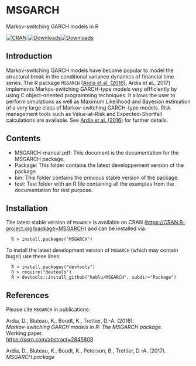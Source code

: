 # MSGARCH
Markov-switching GARCH models in R

[![CRAN](http://www.r-pkg.org/badges/version/MSGARCH)](https://cran.r-project.org/package=MSGARCH) [![Downloads](http://cranlogs.r-pkg.org/badges/MSGARCH?color=brightgreen)](http://www.r-pkg.org/pkg/MSGARCH)[![Downloads](http://cranlogs.r-pkg.org/badges/grand-total/MSGARCH?color=brightgreen)](http://www.r-pkg.org/pkg/MSGARCH)

## Introduction
Markov-switching GARCH models have become popular to model the structural break in the conditional variance dynamics of financial time series. The R package `MSGARCH` ([Ardia et al. (2016)](https://ssrn.com/abstract=2845809), Ardia et al., 2017) implements Markov-switching GARCH-type models very effficiently by using C object-oriented programming techniques. It allows the user to perform simulations as well as Maximum Likelihood and Bayesian estimation of a very large class of Markov-switching GARCH-type models. Risk management tools such as Value-at-Risk and Expected-Shortfall calculations are available. See [Ardia et al. (2016)](https://ssrn.com/abstract=2845809) for further details.

## Contents
* MSGARCH-manual.pdf: This document is the documentation for the MSGARCH package.
* Package: This folder contains the latest developpement version of the package.
* bin: This folder contains the previous stable version of the package.
* test: Test folder with an R file containing all the examples from the documentation for test purpose.

## Installation

The latest stable version of `MSGARCH` is available on CRAN (https://CRAN.R-project.org/package=MSGARCH) and can be installed via:

      R > install.packages("MSGARCH")
  
To install the latest development  version of `MSGARCH` (which may contain bugs!) use these lines:

      R > install.packages("devtools")
      R > require("devtools")
      R > devtools::install_github("keblu/MSGARCH", subdir="Package")

## References

Please cite `MSGARCH` in publications:

Ardia, D., Bluteau, K., Boudt, K., Trottier, D.-A. (2016).  
_Markov-switching GARCH models in R: The MSGARCH package_.  
Working paper.  
https://ssrn.com/abstract=2845809

Ardia, D., Bluteau, K., Boudt, K., Peterson, B., Trottier, D.-A. (2017).    
_MSGARCH package_  